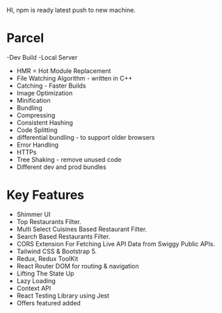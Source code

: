HI, npm is ready
latest push to new machine.

# Parcel
-Dev Build
-Local Server
- HMR = Hot Module Replacement
- File Watching Algorithm - written in C++ 
- Catching - Faster Builds
- Image Optimization
- Minification
- Bundling
- Compressing
- Consistent Hashing
- Code Splitting
- differential bundling - to support older browsers
- Error Handling
- HTTPs
- Tree Shaking - remove unused code
- Different dev and prod bundles

# Key Features
- Shimmer UI
- Top Restaurants Filter.
- Multi Select Cuisines Based Restaurant Filter.
- Search Based Restaurants Filter.
- CORS Extension For Fetching Live API Data from Swiggy Public APIs.
- Tailwind CSS & Bootstrap 5.
- Redux, Redux ToolKit
- React Router DOM for routing & navigation
- Lifting The State Up
- Lazy Loading
- Context API
- React Testing Library using Jest
- Offers featured added



